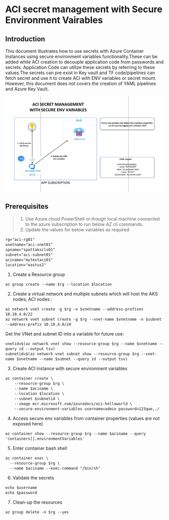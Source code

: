 # ACI secret management with Secure Environment Vairables





## Introduction

This document illustrates how to use  secrets with Azure Container Instances using secure environment variables functionality.These can be added while ACI creation to decouple application code from passwords and secrets. Application Code can utilize these secrets by referring to these values.The secrets can pre exist in Key vault and TF code/pipelines can fetch secret and use it to create ACI with ENV variables or secret mount. However, this document does not covers the creation of YAML pipelines and Azure Key Vault.


![test](/ACI-secretmgmt/env-variables/aci-env.PNG)

## Prerequisites
> 1. Use Azure cloud PowerShell or though local machine connected to the azure subscription to run below AZ cli commands.
> 2. Update the values for below variables as required 
```
rg="aci-rg01"
vnetname="aci-vnet01"
spname="spattakscls01"
subnet="aci-subnet01"
aciname="mytestaci01"
location="eastus2"

```

1. Create a Resource group
```
az group create --name $rg --location $location
```

2. Create a virtual network and multiple subnets which will host the AKS nodes, ACI nodes : 
```
az network vnet create -g $rg -n $vnetname --address-prefixes 10.10.4.0/22
az network vnet subnet create -g $rg --vnet-name $vnetname -n $subnet --address-prefix 10.10.4.0/24
```

Get the VNet and subnet ID into a variable for future use:
```
vnetid=$(az network vnet show --resource-group $rg --name $vnetname --query id --output tsv)
subnetid=$(az network vnet subnet show --resource-group $rg --vnet-name $vnetname --name $subnet --query id --output tsv)

```
3. Create ACI instance with secure environment variables

```
az container create \
    --resource-group $rg \
    --name $aciname \
    --location $location \
    --subnet $subnetid \
    --image mcr.microsoft.com/azuredocs/aci-helloworld \
    --secure-environment-variables username=admin password=123qwe,./

```

4. Access secure env variables from container properties (values are not exposed here)

```
az container show --resource-group $rg --name $aciname --query 'containers[].environmentVariables'

```
5. Enter container bash shell
```
az container exec \
  --resource-group $rg \
  --name $aciname --exec-command "/bin/sh"
```

6. Validate the secrets
```
echo $username
echo $password

```
7. Clean-up the resources
```
az group delete -n $rg --yes

```


